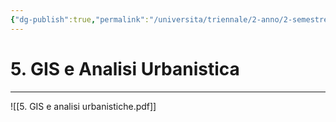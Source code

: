 ```yaml
---
{"dg-publish":true,"permalink":"/universita/triennale/2-anno/2-semestre/gis/gis-2/appunti/5-gis-e-analisi-urbanistica/"}
---
```


# 5. GIS e Analisi Urbanistica





___

 ![[5. GIS e analisi urbanistiche.pdf]]